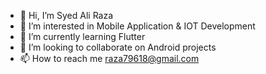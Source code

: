 - 👋 Hi, I’m Syed Ali Raza
- 👀 I’m interested in Mobile Application & IOT Development 
- 🌱 I’m currently learning Flutter
- 💞️ I’m looking to collaborate on Android projects
- 📫 How to reach me raza79618@gmail.com

<!---
aliraza112/aliraza112 is a ✨ special ✨ repository because its `README.md` (this file) appears on your GitHub profile.
You can click the Preview link to take a look at your changes.
--->
